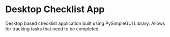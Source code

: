 # Desktop Checklist App
Desktop based checklist application built using PySimpleGUI Library. Allows for tracking tasks that need to be completed.
